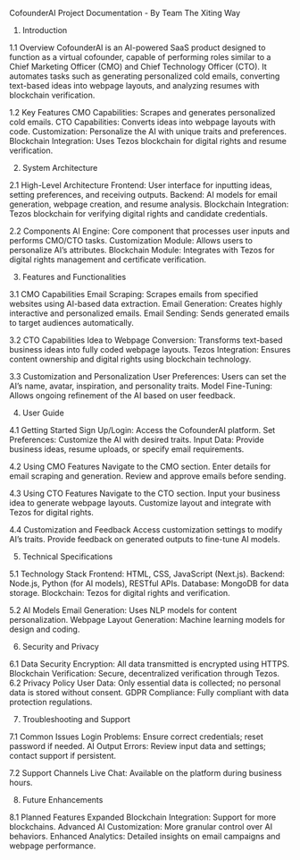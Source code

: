 CofounderAI Project Documentation - By Team The Xiting Way

1. Introduction

1.1 Overview
CofounderAI is an AI-powered SaaS product designed to function as a virtual cofounder, capable of performing roles similar to a Chief Marketing Officer (CMO) and Chief Technology Officer (CTO). It automates tasks such as generating personalized cold emails, converting text-based ideas into webpage layouts, and analyzing resumes with blockchain verification.

1.2 Key Features
CMO Capabilities: Scrapes and generates personalized cold emails.
CTO Capabilities: Converts ideas into webpage layouts with code.
Customization: Personalize the AI with unique traits and preferences.
Blockchain Integration: Uses Tezos blockchain for digital rights and resume verification.

2. System Architecture

2.1 High-Level Architecture
Frontend: User interface for inputting ideas, setting preferences, and receiving outputs.
Backend: AI models for email generation, webpage creation, and resume analysis.
Blockchain Integration: Tezos blockchain for verifying digital rights and candidate credentials.

2.2 Components
AI Engine: Core component that processes user inputs and performs CMO/CTO tasks.
Customization Module: Allows users to personalize AI’s attributes.
Blockchain Module: Integrates with Tezos for digital rights management and certificate verification.

3. Features and Functionalities

3.1 CMO Capabilities
Email Scraping: Scrapes emails from specified websites using AI-based data extraction.
Email Generation: Creates highly interactive and personalized emails.
Email Sending: Sends generated emails to target audiences automatically.

3.2 CTO Capabilities
Idea to Webpage Conversion: Transforms text-based business ideas into fully coded webpage layouts.
Tezos Integration: Ensures content ownership and digital rights using blockchain technology.

3.3 Customization and Personalization
User Preferences: Users can set the AI’s name, avatar, inspiration, and personality traits.
Model Fine-Tuning: Allows ongoing refinement of the AI based on user feedback.

4. User Guide

4.1 Getting Started
Sign Up/Login: Access the CofounderAI platform.
Set Preferences: Customize the AI with desired traits.
Input Data: Provide business ideas, resume uploads, or specify email requirements.

4.2 Using CMO Features
Navigate to the CMO section.
Enter details for email scraping and generation.
Review and approve emails before sending.

4.3 Using CTO Features
Navigate to the CTO section.
Input your business idea to generate webpage layouts.
Customize layout and integrate with Tezos for digital rights.

4.4 Customization and Feedback
Access customization settings to modify AI’s traits.
Provide feedback on generated outputs to fine-tune AI models.

5. Technical Specifications

5.1 Technology Stack
Frontend: HTML, CSS, JavaScript (Next.js).
Backend: Node.js, Python (for AI models), RESTful APIs.
Database: MongoDB for data storage.
Blockchain: Tezos for digital rights and verification.

5.2 AI Models
Email Generation: Uses NLP models for content personalization.
Webpage Layout Generation: Machine learning models for design and coding.

6. Security and Privacy

6.1 Data Security
Encryption: All data transmitted is encrypted using HTTPS.
Blockchain Verification: Secure, decentralized verification through Tezos.
6.2 Privacy Policy
User Data: Only essential data is collected; no personal data is stored without consent.
GDPR Compliance: Fully compliant with data protection regulations.

7. Troubleshooting and Support

7.1 Common Issues
Login Problems: Ensure correct credentials; reset password if needed.
AI Output Errors: Review input data and settings; contact support if persistent.

7.2 Support Channels
Live Chat: Available on the platform during business hours.

8. Future Enhancements

8.1 Planned Features
Expanded Blockchain Integration: Support for more blockchains.
Advanced AI Customization: More granular control over AI behaviors.
Enhanced Analytics: Detailed insights on email campaigns and webpage performance.
